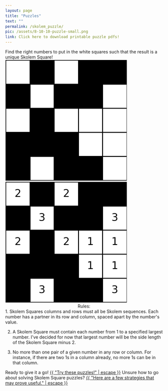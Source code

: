 ```yaml
---
layout: page
title: "Puzzles"
text: ""
permalink: /skolem_puzzle/
pic: /assets/8-10-10-puzzle-small.png
link: Click here to download printable puzzle pdfs!
---
```

<div class="page-wrap2">Find the right numbers to put in the white squares such that the result is a unique Skolem Square! <div class="page-wrap5"><img class="half_img" src="/assets/pretty-puzzle-none.png"><img class="half_img" src="/assets/pretty-puzzle-none_solved.png"></div></div>
<div class="page-wrap2"><center>Rules:</center>
1. Skolem Squares columns and rows must all be Skolem sequences. Each number has a partner in its row and column, spaced apart by the number's value.

2. A Skolem Square must contain each number from 1 to a specified largest number. I've decided for now that largest number will be the side length of the Skolem Square minus 2.

3. No more than one pair of a given number in any row or column. For instance, if there are two 1s in a column already, no more 1s can be in that column.
</div>

<div class="page-wrap0">Ready to give it a go!
<a class="inline-link" href="{{ "/puzzle_printout/" | relative_url }}">{{ "Try these puzzles!" | escape }}</a>
Unsure how to go about solving Skolem Square puzzles?
<a class="inline-link" href="{{ "/example/" | relative_url }}">{{ "Here are a few strategies that may prove useful." | escape }}</a>
</div>
